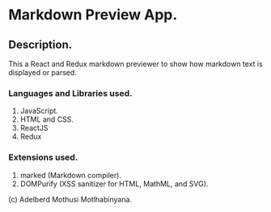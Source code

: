 # Markdown Preview App.

## Description.
This a React and Redux markdown previewer to show how markdown text is displayed or parsed.

### Languages and Libraries used.
1. JavaScript.
2. HTML and CSS.
3. ReactJS
4. Redux

### Extensions used.
1. marked (Markdown compiler).
2. DOMPurify (XSS sanitizer for HTML, MathML, and SVG).

(c) Adelberd Mothusi Motlhabinyana.
